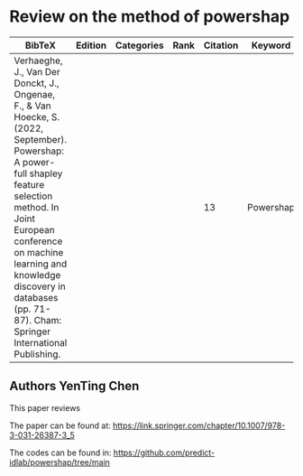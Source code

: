 # Review on the method of powershap
| BibTeX | Edition | Categories | Rank | Citation | Keyword |
| --- | --- | --- | --- | --- | --- |
| Verhaeghe, J., Van Der Donckt, J., Ongenae, F., & Van Hoecke, S. (2022, September). Powershap: A power-full shapley feature selection method. In Joint European conference on machine learning and knowledge discovery in databases (pp. 71-87). Cham: Springer International Publishing.| |  |  | 13 | Powershap |



## Authors YenTing Chen 

This paper reviews 

The paper can be found at: https://link.springer.com/chapter/10.1007/978-3-031-26387-3_5


The codes can be found in: https://github.com/predict-idlab/powershap/tree/main





